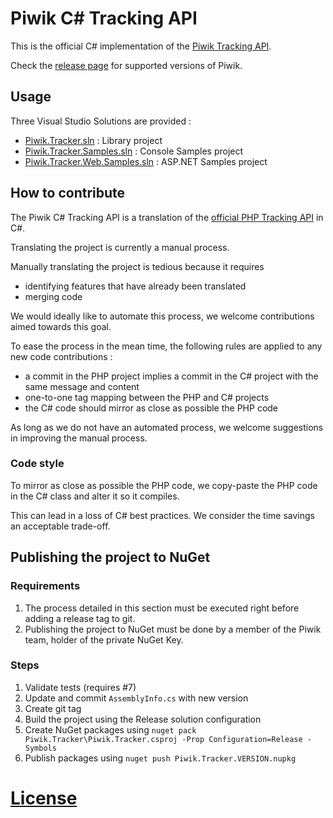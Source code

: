 # Piwik C# Tracking API

This is the official C# implementation of the [Piwik Tracking API](http://piwik.org/docs/tracking-api/).

Check the [release page](https://github.com/piwik/piwik-dotnet-tracker/releases)
for supported versions of Piwik.

## Usage

Three Visual Studio Solutions are provided : 

* [Piwik.Tracker.sln](Piwik.Tracker.sln) : Library project
* [Piwik.Tracker.Samples.sln](Piwik.Tracker.Samples.sln) : Console Samples project
* [Piwik.Tracker.Web.Samples.sln](Piwik.Tracker.Web.Samples.sln) : ASP.NET Samples project

## How to contribute

The Piwik C# Tracking API is a translation of the [official PHP Tracking API](https://github.com/piwik/piwik/tree/master/libs/PiwikTracker) in C#.

Translating the project is currently a manual process.

Manually translating the project is tedious because it requires

* identifying features that have already been translated
* merging code

We would ideally like to automate this process, we welcome contributions aimed towards this goal.

To ease the process in the mean time, the following rules are applied to any new code contributions :

* a commit in the PHP project implies a commit in the C# project with the same message and content
* one-to-one tag mapping between the PHP and C# projects
* the C# code should mirror as close as possible the PHP code

As long as we do not have an automated process, we welcome suggestions in improving the manual process.

### Code style

To mirror as close as possible the PHP code, we copy-paste the PHP code in the C# class and alter it so it compiles.

This can lead in a loss of C# best practices. We consider the time savings an acceptable trade-off.

## Publishing the project to NuGet

### Requirements

1. The process detailed in this section must be executed right before adding a
   release tag to git.
2. Publishing the project to NuGet must be done by a member of the Piwik team,
   holder of the private NuGet Key.

### Steps

1. Validate tests (requires #7)
2. Update and commit `AssemblyInfo.cs` with new version
3. Create git tag
4. Build the project using the Release solution configuration
5. Create NuGet packages using `nuget pack Piwik.Tracker\Piwik.Tracker.csproj -Prop Configuration=Release -Symbols`
6. Publish packages using `nuget push Piwik.Tracker.VERSION.nupkg`

# [License](LICENSE)
